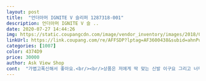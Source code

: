 ```yaml
---
layout: post 
title:  "언더아머 IGNITE V 슬리퍼 1287318-001" 
description: 언더아머 IGNITE V 슬 ..
date: 2020-07-27 14:44:26 
img: https://static.coupangcdn.com/image/vendor_inventory/images/2018/04/02/17/4/20c5c14a-e2c3-4257-abb0-111c75660e51.jpg 
linkUrl: https://link.coupang.com/re/AFFSDP?lptag=AF3600438&subid=ahnPublicAsk&pageKey=76795364&itemId=249194292&vendorItemId=71006344704&traceid=V0-113-29fccc88722ff7c4 
categories: [1007] 
color: 4374D9 
price: 30000 
author: Ask View Shop 
cont:  "가볍고폭신해서 좋아요.<br/><br/>상품은 저에게 딱 맞는 신발 이구요 그리고 너무나도 편합니다<br/>선물받고 아껴서 신고다니네요ㅎ<br/>정사이즈에요<br/>편한고 좋네요 다만 사이즈가 아쉽네요.<br/>.<br/> 빈사이즈로 나오면 좋을듯합니다<br/>" 
---
```

